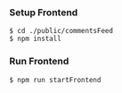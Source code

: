 ### Setup Frontend
```
$ cd ./public/commentsFeed 
$ npm install  
```

### Run Frontend
```
$ npm run startFrontend  
```